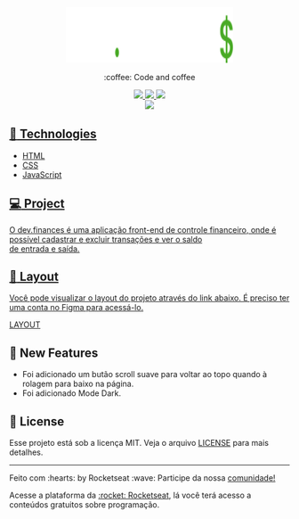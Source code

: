 <p align="center">
  <img width="300" height="100" src="https://raw.githubusercontent.com/ezequielsan/MaratonaDiscover/master/assets/logo.svg">
</p>
  <p align="center">:coffee: Code and coffee</p>
  <a href="/apm/l/:packageName"/>
<div align="center">
  <img src="https://img.shields.io/badge/license-MIT-%238257E6" width="92"/>
  <img src="https://img.shields.io/badge/languages-3-%238257E6" width="100"/>
  <img src="https://img.shields.io/badge/issues-0%20open-%238257E6" width="105"/>
</div>
<div align="center">
  <img src="https://user-images.githubusercontent.com/77730400/108779346-7c16e300-7545-11eb-91ba-fa764fb79885.png"/>
</div>

## :rocket: Technologies

  - HTML
  - CSS
  - JavaScript

## :computer: Project
O dev.finances é uma aplicação front-end de controle financeiro, onde é possível cadastrar e excluir transações e ver o saldo <br> de entrada e saída.

## :page_facing_up: Layout
  <p>Você pode visualizar o layout do projeto através do link abaixo. É preciso ter uma conta no Figma para acessá-lo.</p>
 <a href="https://www.figma.com/file/7Vu9DzUaCZIV4nibzkjgB4/dev.finance%24-Maratona-Discover?node-id=0%3A1">LAYOUT</a>
 
 ## :wrench: New Features
 - Foi adicionado um butão scroll suave para voltar ao topo quando à rolagem para baixo na página.
 - Foi adicionado Mode Dark.
 
 ## :memo: License
 Esse projeto está sob a licença MIT. Veja o arquivo <a href="https://github.com/rocketseat-education/maratona-discover-01/blob/main/LICENSE.md">LICENSE</a> para mais detalhes.
<hr>
<p>Feito com :hearts: by Rocketseat :wave: Participe da nossa <a href="https://discord.com/invite/gCRAFhc">comunidade!</a>
<p>Acesse a plataforma da <a href="https://rocketseat.com.br/">:rocket: Rocketseat</a>, lá você terá acesso a conteúdos gratuitos sobre programação.
